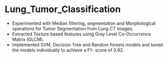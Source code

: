# Lung_Tumor_Classification

- Experimented with Median filtering, segmentation and Morphological operations for Tumor Segmentation from Lung CT Images.
- Extracted Texture based features using Gray Level Co-Occurrence Matrix (GLCM). 
- Implemented SVM, Decision Tree and Random forests models and tuned the models individually to achieve a F1- score of 0.92.
